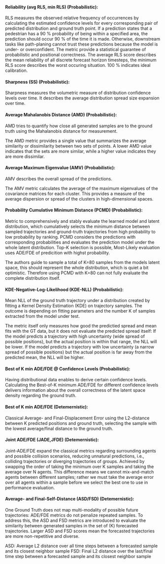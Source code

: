 #### Reliability (avg RLS, min RLS) (Probabilistic): 
RLS measures the observed relative frequency of occurrences by calculating the estimated confidence levels for every corresponding pair of predicted distribution and ground truth point. If a prediction states that a pedestrian has a 90 % probability of being within a specified area, the prediction should occur 90 % of the time it is made. Otherwise, downstream tasks like path-planing cannot trust these predictions because the model is under- or overconfident. The metric provide a statistical guarantee of probabilistic and positional correctness. The average RLS score describes the mean reliability of all discrete forecast horizon timesteps, the minimum RLS score describes the worst occuring situation. 100 % indicates ideal calibration.

#### Sharpness (SS) (Probabilistic): 
Sharpness measures the volumetric measure of distribution confidence levels over time. It describes the average distribution spread size expansion over time.


#### Average Mahalanobis Distance (AMD) (Probabilistic): 
AMD tries to quantify how close all generated samples are to the ground truth using the Mahalanobis distance for measurement.

The AMD metric provides a single value that summarizes the average similarity or dissimilarity between two sets of points. A lower AMD value indicates that the sets are more similar, while a higher value indicates they are more dissimilar. 


#### Average Maximum Eigenvalue (AMV) (Probabilistic): 
AMV describes the overall spread of the predictions.

The AMV metric calculates the average of the maximum eigenvalues of the covariance matrices for each cluster. This provides a measure of the average dispersion or spread of the clusters in high-dimensional spaces.


#### Probability Cumulative Minimum Distance (PCMD) (Probabilistic): 
Metric to comprehensively and stably evaluate the learned model and latent distribution, which cumulatively selects the minimum distance between sampled trajectories and ground-truth trajectories from high probability to low probability by ranking. PCMD considers the predictions with corresponding probabilities and evaluates the prediction model under the whole latent distribution. Top-K selection is possible, Most-Likely evaluation uses ADE/FDE of predicition with highst probability. 

The authors guide to sample a total of K=80 samples from the models latent space, this should represent the whole distribution, which is quiet a bit optimistic. Therefore using PCMD with K=80 can not fully evaluate the complete distribution itself.


#### KDE-Negative-Log-Likelihood (KDE-NLL) (Probabilistic): 
Mean NLL of the ground truth trajectory under a distribution created by fitting a Kernel Density Estimation (KDE) on trajectory samples. The outcome is depending on fitting parameters and the number K of samples extracted from the model under test.

The metric itself only measures how good the predictied spread and mean fits with the GT data, but it does not evaluate the predicted spread itself: If the model predicts a trajectory with high uncertainty (wide spread of possible positions), but the actual position is within that range, the NLL will be lower. If the model predicts a trajectory with low uncertainty (a narrow spread of possible positions) but the actual position is far away from the predicted mean, the NLL will be higher.


#### Best of K min ADE/FDE @ Confidence Levels (Probabilistic): 
Having distributional data enables to derive certain confidence levels. Calculating the Best-of-K minimum ADE/FDE for different confidence levels delivers information about the overall correctness of the latent space density regarding the ground truth.


#### Best of K min ADE/FDE (Detemernistic): 
Classical Average- and Final-Displacement Error using the L2-distance between K predicted positions and ground truth, selecting the sample with the lowest average/final distance to the ground truth.


#### Joint ADE/FDE (JADE,JFDE) (Detemernistic): 
Joint-ADE/FDE expand the classical metrics regarding surrounding agents and possible collision scenarios, reducing unnatural predictions, i.e., colliding trajectories or diverging trajectories of groups. Achieved by swapping the order of taking the minimum over K samples and taking the average over N agents. This difference means we cannot mix-and-match agents between different samples; rather we must take the average error over
all agents within a sample before we select the best one to use in performance evaluation.


#### Average- and Final-Self-Distance (ASD/FSD) (Detemernistic):
One Ground Truth does not map multi-modality of possible future trajectories: ADE/FDE metrics do not penalize repeated samples. To address this, the ASD and FSD metrics are introduced to evaluate the similarity between generated samples in the set of (K) forecasted trajectories. Larger ASD and FSD scores mean the forecasted trajectories are more non-repetitive and diverse. 

ASD: Average L2 distance over all time steps between a forecasted sample and its closest neighbor sample
FSD: Final L2 distance over the last/final time step between a forecasted sample and its closest neighbor sample